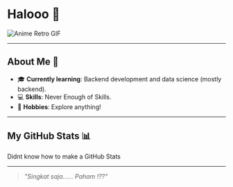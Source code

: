 # Halooo 👋
![Anime Retro GIF](https://media.giphy.com/media/13HgwGsXF0aiGY/giphy.gif)

---

## About Me 🌟  
- 🎓 **Currently learning**: Backend development and data science (mostly backend).  
- 💻 **Skills**: Never Enough of Skills.  
- 🌱 **Hobbies**: Explore anything!  

---

## My GitHub Stats 📊  
Didnt know how to make a GitHub Stats    

---

> _"Singkat saja...... Paham !??"_  

